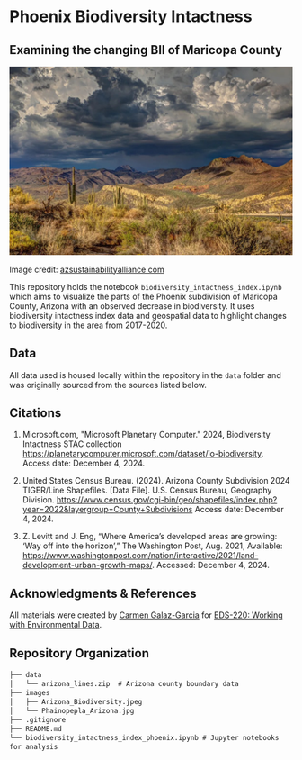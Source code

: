 # Phoenix Biodiversity Intactness
## Examining the changing BII of Maricopa County

<img src="images/Arizona_Biodiversity.jpeg" width="800"/>

Image credit: [azsustainabilityalliance.com](https://www.azsustainabilityalliance.com/biodiversity-loss-in-arizona-what-we-can-do-about-it/)

This repository holds the notebook `biodiversity_intactness_index.ipynb` which aims to visualize the parts of the Phoenix subdivision of Maricopa County, Arizona with an observed decrease in biodiversity. It uses biodiversity intactness index data and geospatial data to highlight changes to biodiversity in the area from 2017-2020. 

## Data

All data used is housed locally within the repository in the `data` folder and was originally sourced from the sources listed below. 

## Citations

1. Microsoft.com, "Microsoft Planetary Computer."  2024,  Biodiversity Intactness STAC collection https://planetarycomputer.microsoft.com/dataset/io-biodiversity. Access date: December 4, 2024.
    
2. United States Census Bureau. (2024). Arizona County Subdivision 2024 TIGER/Line Shapefiles. [Data File]. U.S. Census Bureau, Geography Division. https://www.census.gov/cgi-bin/geo/shapefiles/index.php?year=2022&layergroup=County+Subdivisions Access date: December 4, 2024.
    
3. Z. Levitt and J. Eng, “Where America’s developed areas are growing: ‘Way off into the horizon’,” The Washington Post, Aug. 2021, Available: https://www.washingtonpost.com/nation/interactive/2021/land-development-urban-growth-maps/. Accessed: December 4, 2024.

## Acknowledgments & References

All materials were created by [Carmen Galaz-Garcia](https://github.com/carmengg) for [EDS-220: Working with Environmental Data](https://meds-eds-220.github.io/MEDS-eds-220-course/).


## Repository Organization

```
├── data
│   └── arizona_lines.zip  # Arizona county boundary data
├── images
│   ├── Arizona_Biodiversity.jpeg
│   └── Phainopepla_Arizona.jpg
├── .gitignore
├── README.md
└── biodiversity_intactness_index_phoenix.ipynb # Jupyter notebooks for analysis
```